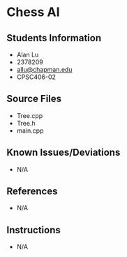 # Chess AI

## Students Information
- Alan Lu
- 2378209
- allu@chapman.edu
- CPSC406-02

## Source Files
- Tree.cpp
- Tree.h
- main.cpp

## Known Issues/Deviations
- N/A

## References
- N/A

## Instructions
- N/A
